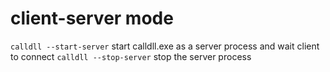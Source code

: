 # client-server mode

`calldll --start-server` start calldll.exe as a server process and wait client to connect
`calldll --stop-server` stop the server process

